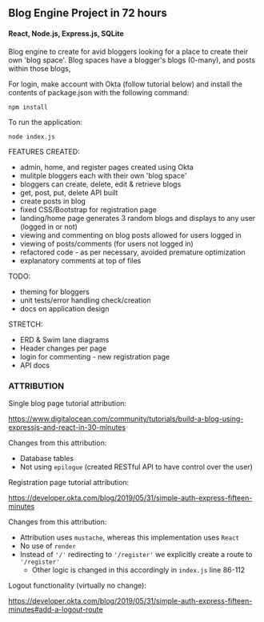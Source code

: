## Blog Engine Project in 72 hours
#### React, Node.js, Express.js, SQLite

Blog engine to create for avid bloggers looking for a place to create their own
'blog space'. Blog spaces have a blogger's blogs (0-many), and posts within those
blogs,

For login, make account with Okta (follow tutorial below) and install the contents of package.json with the following command:

`npm install`

To run the application:

`node index.js`

FEATURES CREATED:
- admin, home, and register pages created using Okta
- mulitple bloggers each with their own 'blog space'
- bloggers can create, delete, edit & retrieve blogs
- get, post, put, delete API built
- create posts in blog
- fixed CSS/Bootstrap for registration page
- landing/home page generates 3 random blogs and displays to any user (logged in or not)
- viewing and commenting on blog posts allowed for users logged in
- viewing of posts/comments (for users not logged in)
- refactored code - as per necessary, avoided premature optimization
- explanatory comments at top of files

TODO:
- theming for bloggers
- unit tests/error handling check/creation
- docs on application design

STRETCH:
- ERD & Swim lane diagrams
- Header changes per page
- login for commenting - new registration page
- API docs


### ATTRIBUTION
Single blog page tutorial attribution:

https://www.digitalocean.com/community/tutorials/build-a-blog-using-expressjs-and-react-in-30-minutes

Changes from this attribution:
 - Database tables 
 - Not using `epilogue` (created RESTful API to have control over the user)

Registration page tutorial attribution:

https://developer.okta.com/blog/2019/05/31/simple-auth-express-fifteen-minutes

Changes from this attribution:
 - Attribution uses `mustache`, whereas this implementation uses `React`
 - No use of `render`
 - Instead of `'/'` redirecting to `'/register'` we explicitly create a route to `'/register'`
    - Other logic is changed in this accordingly in `index.js` line 86-112

Logout functionality (virtually no change):

https://developer.okta.com/blog/2019/05/31/simple-auth-express-fifteen-minutes#add-a-logout-route
